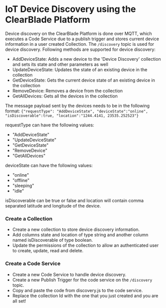 # IoT Device Discovery using the ClearBlade Platform

Device discovery on the ClearBlade Platform is done over MQTT, which executes a Code Service due to a publish trigger and stores current device information in a user created Collection. The ```/discovery``` topic is used for device discovery. Following methods are supported for device discovery:

- AddDeviceState: Adds a new device to the 'Device Discovery' collection and sets its state and other parameters as well
- UpdateDeviceState: Updates the state of an existing device in the collection
- GetDeviceState: Gets the current device state of an existing device in the collection
- RemoveDevice: Removes a device from the collection
- GetAllDevices: Gets all the devices in the collection

The message payload sent by the devices needs to be in the following format:
```{"requestType": "AddDeviceState", "deviceState":"online", "isDiscoverable":true, "location":"1244.4141, 23535.252523"}```

requestType can have the following values:
- "AddDeviceState"
- "UpdateDeviceState"
- "GetDeviceState"
- "RemoveDevice"
- "GetAllDevices"

deviceState can have the following values:
- "online"
- "offline"
- "sleeping"
- "idle"

isDiscoverable can be true or false and location will contain comma separated latitude and longitude of the device. 


### Create a Collection
- Create a new collection to store device discovery information.
- Add columns state and location of type string and another column named isDiscoverable of type boolean.
- Update the permissions of the collection to allow an authenticated user to create, update, read and delete.


### Create a Code Service

- Create a new Code Service to handle device discovery.
- Create a new Publish Trigger for the code service on the ```/discovery``` topic.
- Copy and paste the code from discovery.js to the code service.
- Replace the collection Id with the one that you just created and you are all set!